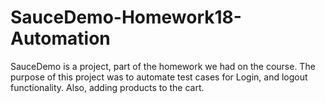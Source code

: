 # SauceDemo-Homework18-Automation
SauceDemo is a project, part of the homework we had on the course. 
The purpose of this project was to automate test cases for Login, and logout functionality. 
Also, adding products to the cart.
